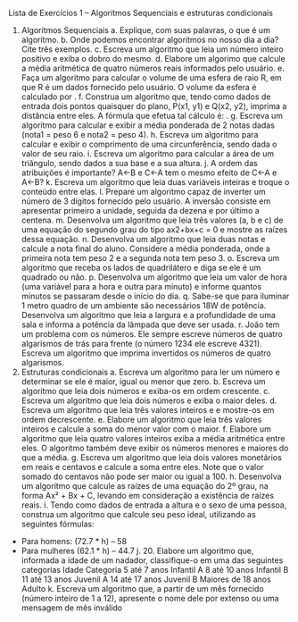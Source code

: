 Lista de Exercícios 1 – Algoritmos Sequenciais e estruturas condicionais
1. Algoritmos Sequenciais
a. Explique, com suas palavras, o que é um algoritmo.
b. Onde podemos encontrar algoritmos no nosso dia a dia? Cite três exemplos.
c. Escreva um algoritmo que leia um número inteiro positivo e exiba o dobro do
mesmo.
d. Elabore um algorimo que calcule a média aritmética de quatro números reais
informados pelo usuário.
e. Faça um algoritmo para calcular o volume de uma esfera de raio R, em que R é um
dados fornecido pelo usuário. O volume da esfera é calculado por .
f. Construa um algoritmo que, tendo como dados de entrada dois pontos quaisquer do
plano, P(x1, y1) e Q(x2, y2), imprima a distância entre eles.
A fórmula que efetua tal cálculo é: .
g. Escreva um algoritmo para calcular e exibir a média ponderada de 2 notas dadas
(nota1 = peso 6 e nota2 = peso 4).
h. Escreva um algoritmo para calcular e exibir o comprimento de uma circunferência,
sendo dada o valor de seu raio.
i. Escreva um algoritmo para calcular a área de um triângulo, sendo dados a sua base e
a sua altura.
j. A ordem das atribuições é importante? A←B e C←A tem o mesmo efeito de
C←A e A←B?
k. Escreva um algoritmo que leia duas variáveis inteiras e troque o conteúdo entre elas.
l. Prepare um algoritmo capaz de inverter um número de 3 dígitos fornecido pelo
usuário. A inversão consiste em apresentar primeiro a unidade, seguida da dezena
e por último a centena.
m. Desenvolva um algoritmo que leia três valores (a, b e c) de uma equação do
segundo grau do tipo ax2+bx+c = 0 e mostre as raízes dessa equação.
n. Desenvolva um algoritmo que leia duas notas e calcule a nota final do aluno.
Considere a média ponderada, onde a primeira nota tem peso 2 e a segunda nota
tem peso 3.
o. Escreva um algoritmo que receba os lados de quadrilátero e diga se ele é um
quadrado ou não.
p. Desenvolva um algoritmo que leia um valor de hora (uma variável para a hora e
outra para minuto) e informe quantos minutos se passaram desde o início do dia.
q. Sabe-se que para iluminar 1 metro quadro de um ambiente são necessários 18W de
potência. Desenvolva um algoritmo que leia a largura e a profundidade de uma
sala e informa a potência da lâmpada que deve ser usada.
r. João tem um problema com os números. Ele sempre escreve números de quatro
algarismos de trás para frente (o número 1234 ele escreve 4321). Escreva um
algoritmo que imprima invertidos os números de quatro algarismos.
2. Estruturas condicionais
a. Escreva um algoritmo para ler um número e determinar se ele é maior, igual ou
menor que zero.
b. Escreva um algoritmo que leia dois números e exiba-os em ordem crescente.
c. Escreva um algoritmo que leia dois números e exiba o maior deles.
d. Escreva um algoritmo que leia três valores inteiros e e mostre-os em ordem
decrescente.
e. Elabore um algoritmo que leia três valores inteiros e calcule a soma do menor valor
com o maior.
f. Elabore um algoritmo que leia quatro valores inteiros exiba a média aritmética entre
eles. O algoritmo também deve exibir os números menores e maiores do que a
média.
g. Escreva um algoritmo que leia dois valores monetários em reais e centavos e calcule
a soma entre eles. Note que o valor somado do centavos não pode ser maior ou igual
a 100.
h. Desenvolva um algoritmo que calcule as raízes de uma equação do 2º grau, na
forma Ax² + Bx + C, levando em consideração a existência de raízes reais.
i. Tendo como dados de entrada a altura e o sexo de uma pessoa, construa um
algoritmo que calcule seu peso ideal, utilizando as seguintes fórmulas:
- Para homens: (72.7 * h) – 58
- Para mulheres (62.1 * h) – 44.7
j. 20. Elabore um algoritmo que, informada a idade de um nadador, classifique-o
em uma das seguintes categorias
Idade Categoria
5 até 7 anos Infantil A
8 até 10 anos Infantil B
11 até 13 anos Juvenil A
14 até 17 anos Juvenil B
Maiores de 18 anos Adulto
k. Escreva um algoritmo que, a partir de um mês fornecido (número inteiro de 1 a 12),
apresente o nome dele por extenso ou uma mensagem de mês inválido